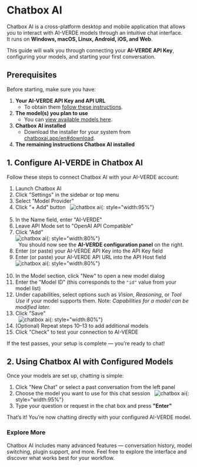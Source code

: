 # Chatbox AI

Chatbox AI is a cross-platform desktop and mobile application that allows you to interact with AI-VERDE models through an intuitive chat interface.  
It runs on **Windows, macOS, Linux, Android, iOS, and Web**.

This guide will walk you through connecting your **AI-VERDE API Key**, configuring your models, and starting your first conversation.

## Prerequisites

Before starting, make sure you have:

1. **Your AI-VERDE API Key and API URL**  
   - To obtain them [follow these instructions](api-token.md).
2. **The model(s) you plan to use**  
   - You can [view available models here](api-key-models.md).
3. **Chatbox AI installed**  
   - Download the installer for your system from [chatboxai.app/en#download](https://chatboxai.app/en#download).
4. **The remaining instructions Chatbox AI installed**

## 1. Configure AI-VERDE in Chatbox AI

Follow these steps to connect Chatbox AI with your AI-VERDE account:

1. Launch Chatbox AI
2. Click "Settings" in the sidebar or top menu  
3. Select "Model Provider"
4. Click "+ Add" button
   &nbsp;
   ![chatbox ai](../assets/chatboxai01.png){: style="width:95%"}  
   &nbsp;
5. In the Name field, enter "AI-VERDE"  
6. Leave API Mode set to "OpenAI API Compatible"  
7. Click "Add"
   &nbsp;  
   ![chatbox ai](../assets/chatboxai02.png){: style="width:80%"}  
   &nbsp;
You should now see the **AI-VERDE configuration panel** on the right.
1. Enter (or paste) your AI-VERDE API Key into the API Key field  
2. Enter (or paste) your AI-VERDE API URL into the API Host field 
   &nbsp; 
   ![chatbox ai](../assets/chatboxai03.png){: style="width:80%"}  
   &nbsp; 
3.  In the Model section, click "New" to open a new model dialog  
4.  Enter the "Model ID" (this corresponds to the `"id"` value from your model list)  
5.  Under capabilities, select options such as *Vision*, *Reasoning*, or *Tool Use* if your model supports them. Note: *Capabilities for a model can be modified later.*  
6.  Click "Save"  
    &nbsp; 
    ![chatbox ai](../assets/chatboxai04.png){: style="width:80%"} 
    &nbsp;  
7.  (Optional) Repeat steps 10–13 to add additional models  
8.  Click "Check" to test your connection to AI-VERDE  

If the test passes, your setup is complete — you’re ready to chat!

## 2. Using Chatbox AI with Configured Models

Once your models are set up, chatting is simple:

1. Click "New Chat" or select a past conversation from the left panel  
2. Choose the model you want to use for this chat session
   &nbsp;
   ![chatbox ai](../assets/chatboxai05.png){: style="width:95%"}
   &nbsp;
3. Type your question or request in the chat box and press **"Enter"**  

That’s it! You’re now chatting directly with your configured AI-VERDE model.

### Explore More

Chatbox AI includes many advanced features — conversation history, model switching, plugin support, and more. Feel free to explore the interface and discover what works best for your workflow.